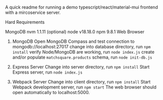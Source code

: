 A quick readme for running a demo typescript/react/material-mui frontend with a mircoservice server.

Hard Requirements

MongoDB
nvm 1.1.11 (optional)
node v18.18.0
npm 9.8.1
Web Browser


1. MongoDB
   Open MongoDB Compass and test connection to mongodb://localhost:27017
   change into database directory, run `npm install`
   verify Node/MongoDB are working, run `node index.js`
   create and/or populate `matchsquare.products` schema, run `node init-db.js`

2. Express Server
   Change into server directory, run `npm install`
   Start Express server, run `node index.js`

3. Webpack Server
   Change into client directory, run `npm install`
   Start Webpack development server, run `npm start`
   The web browser should open automatically to localhost:5000.